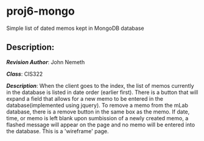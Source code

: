 # proj6-mongo
Simple list of dated memos kept in MongoDB database

## Description:

***Revision Author***: John Nemeth

***Class***: CIS322

***Description***: When the client goes to the index, the list of 
memos currently in the database is listed in date order (earlier 
first). There is a button that will expand a field that allows for 
a new memo to be entered in the database(implemented using jquery).
To remove a memo from the mLab database, there is a remove button
in the same box as the memo. If date, time, or memo is left 
blank upon sumbission of a newly created memo, a flashed message 
will appear on the page and no memo will be entered into the database.
This is a 'wireframe' page.
